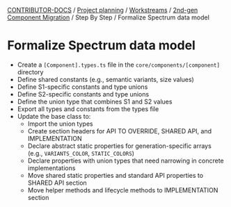 <!-- Generated breadcrumbs - DO NOT EDIT -->

[CONTRIBUTOR-DOCS](../../../../README.md) / [Project planning](../../../README.md) / [Workstreams](../../README.md) / [2nd-gen Component Migration](../README.md) / Step By Step / Formalize Spectrum data model

<!-- Document title (editable) -->

# Formalize Spectrum data model

<!-- Document content (editable) -->

- Create a `[Component].types.ts` file in the `core/components/[component]` directory
- Define shared constants (e.g., semantic variants, size values)
- Define S1-specific constants and type unions
- Define S2-specific constants and type unions
- Define the union type that combines S1 and S2 values
- Export all types and constants from the types file
- Update the base class to:
    - Import the union types
    - Create section headers for API TO OVERRIDE, SHARED API, and IMPLEMENTATION
    - Declare abstract static properties for generation-specific arrays (e.g., `VARIANTS_COLOR`, `STATIC_COLORS`)
    - Declare properties with union types that need narrowing in concrete implementations
    - Move shared static properties and standard API properties to SHARED API section
    - Move helper methods and lifecycle methods to IMPLEMENTATION section
